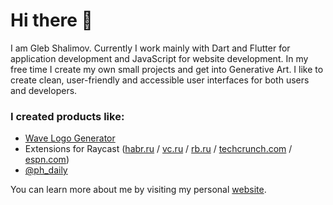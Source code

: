 # Hi there 👋

I am Gleb Shalimov. Currently I work mainly with Dart and Flutter for application development and JavaScript for website development. In my free time I create my own small projects and get into Generative Art. I like to create clean, user-friendly and accessible user interfaces for both users and developers.

### I created products like:

- [Wave Logo Generator](https://wave-logo.vercel.app/)
- Extensions for Raycast ([habr.ru](https://www.raycast.com/khlebobul/habr-media) / [vc.ru](https://www.raycast.com/khlebobul/vc-ru-news) / [rb.ru](https://www.raycast.com/khlebobul/rusbase) / [techcrunch.com](https://www.raycast.com/khlebobul/techcrunch) / [espn.com](https://www.raycast.com/khlebobul/espn))
- [@ph_daily](https://t.me/ph_daily)

You can learn more about me by visiting my personal [website](https://bento.me/khlebobul).
